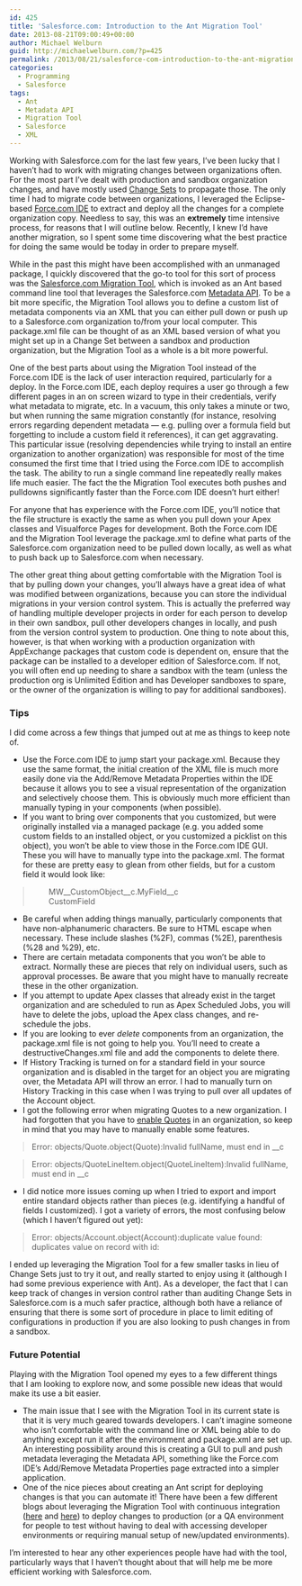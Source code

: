 ```yaml
---
id: 425
title: 'Salesforce.com: Introduction to the Ant Migration Tool'
date: 2013-08-21T09:00:49+00:00
author: Michael Welburn
guid: http://michaelwelburn.com/?p=425
permalink: /2013/08/21/salesforce-com-introduction-to-the-ant-migration-tool/
categories:
  - Programming
  - Salesforce
tags:
  - Ant
  - Metadata API
  - Migration Tool
  - Salesforce
  - XML
---
```

Working with Salesforce.com for the last few years, I&#8217;ve been lucky that I haven&#8217;t had to work with migrating changes between organizations often. For the most part I&#8217;ve dealt with production and sandbox organization changes, and have mostly used <a title="Change Sets" href="http://help.salesforce.com/help/doc/en/changesets.htm" target="_blank">Change Sets</a> to propagate those. The only time I had to migrate code between organizations, I leveraged the Eclipse-based <a title="Force.com IDE" href="http://wiki.developerforce.com/page/Force.com_IDE" target="_blank">Force.com IDE</a> to extract and deploy all the changes for a complete organization copy. Needless to say, this was an **extremely** time intensive process, for reasons that I will outline below. Recently, I knew I&#8217;d have another migration, so I spent some time discovering what the best practice for doing the same would be today in order to prepare myself.

<!--more-->

While in the past this might have been accomplished with an unmanaged package, I quickly discovered that the go-to tool for this sort of process was the <a title="Migration Tool Guide" href="http://wiki.developerforce.com/page/Migration_Tool_Guide" target="_blank">Salesforce.com Migration Tool</a>, which is invoked as an Ant based command line tool that leverages the Salesforce.com <a title="Metadata API" href="http://www.salesforce.com/us/developer/docs/dev_lifecycle/Content/plan_proj_metadata.htm" target="_blank">Metadata API</a>. To be a bit more specific, the Migration Tool allows you to define a custom list of metadata components via an XML that you can either pull down or push up to a Salesforce.com organization to/from your local computer. This package.xml file can be thought of as an XML based version of what you might set up in a Change Set between a sandbox and production organization, but the Migration Tool as a whole is a bit more powerful.

One of the best parts about using the Migration Tool instead of the Force.com IDE is the lack of user interaction required, particularly for a deploy. In the Force.com IDE, each deploy requires a user go through a few different pages in an on screen wizard to type in their credentials, verify what metadata to migrate, etc. In a vacuum, this only takes a minute or two, but when running the same migration constantly (for instance, resolving errors regarding dependent metadata &#8212; e.g. pulling over a formula field but forgetting to include a custom field it references), it can get aggravating. This particular issue (resolving dependencies while trying to install an entire organization to another organization) was responsible for most of the time consumed the first time that I tried using the Force.com IDE to accomplish the task. The ability to run a single command line repeatedly really makes life much easier. The fact the the Migration Tool executes both pushes and pulldowns significantly faster than the Force.com IDE doesn&#8217;t hurt either!

For anyone that has experience with the Force.com IDE, you&#8217;ll notice that the file structure is exactly the same as when you pull down your Apex classes and Visualforce Pages for development. Both the Force.com IDE and the Migration Tool leverage the package.xml to define what parts of the Salesforce.com organization need to be pulled down locally, as well as what to push back up to Salesforce.com when necessary.

The other great thing about getting comfortable with the Migration Tool is that by pulling down your changes, you&#8217;ll always have a great idea of what was modified between organizations, because you can store the individual migrations in your version control system. This is actually the preferred way of handling multiple developer projects in order for each person to develop in their own sandbox, pull other developers changes in locally, and push from the version control system to production. One thing to note about this, however, is that when working with a production organization with AppExchange packages that custom code is dependent on, ensure that the package can be installed to a developer edition of Salesforce.com. If not, you will often end up needing to share a sandbox with the team (unless the production org is Unlimited Edition and has Developer sandboxes to spare, or the owner of the organization is willing to pay for additional sandboxes).

### Tips

I did come across a few things that jumped out at me as things to keep note of.

  * Use the Force.com IDE to jump start your package.xml. Because they use the same format, the initial creation of the XML file is much more easily done via the Add/Remove Metadata Properties within the IDE because it allows you to see a visual representation of the organization and selectively choose them. This is obviously much more efficient than manually typing in your components (when possible).
  * If you want to bring over components that you customized, but were originally installed via a managed package (e.g. you added some custom fields to an installed object, or you customized a picklist on this object), you won&#8217;t be able to view those in the Force.com IDE GUI. These you will have to manually type into the package.xml. The format for these are pretty easy to glean from other fields, but for a custom field it would look like:

> <div>
>   <types>
> </div>
>
> <div style="padding-left: 30px;">
>   <members>MW__CustomObject__c.MyField__c</members>
> </div>
>
> <div style="padding-left: 30px;">
>   <name>CustomField</name>
> </div>
>
> <div>
>   </types>
> </div>

  * Be careful when adding things manually, particularly components that have non-alphanumeric characters. Be sure to HTML escape when necessary. These include slashes (%2F), commas (%2E), parenthesis (%28 and %29), etc.
  * There are certain metadata components that you won&#8217;t be able to extract. Normally these are pieces that rely on individual users, such as approval processes. Be aware that you might have to manually recreate these in the other organization.
  * If you attempt to update Apex classes that already exist in the target organization and are scheduled to run as Apex Scheduled Jobs, you will have to delete the jobs, upload the Apex class changes, and re-schedule the jobs.
  * If you are looking to ever _delete_ components from an organization, the package.xml file is not going to help you. You&#8217;ll need to create a destructiveChanges.xml file and add the components to delete there.
  * If History Tracking is turned on for a standard field in your source organization and is disabled in the target for an object you are migrating over, the Metadata API will throw an error. I had to manually turn on History Tracking in this case when I was trying to pull over all updates of the Account object.
  * I got the following error when migrating Quotes to a new organization. I had forgotten that you have to <a title="Enable Quotes" href="https://help.salesforce.com/HTViewHelpDoc?id=quotes_enable.htm&language=en_US" target="_blank">enable Quotes</a> in an organization, so keep in mind that you may have to manually enable some features.

> Error: objects/Quote.object(Quote):Invalid fullName, must end in __c

> Error: objects/QuoteLineItem.object(QuoteLineItem):Invalid fullName, must end in __c

  * I did notice more issues coming up when I tried to export and import entire standard objects rather than pieces (e.g. identifying a handful of fields I customized). I got a variety of errors, the most confusing below (which I haven&#8217;t figured out yet):

> Error: objects/Account.object(Account):duplicate value found: <unknown> duplicates value on record with id: <unknown>

I ended up leveraging the Migration Tool for a few smaller tasks in lieu of Change Sets just to try it out, and really started to enjoy using it (although I had some previous experience with Ant). As a developer, the fact that I can keep track of changes in version control rather than auditing Change Sets in Salesforce.com is a much safer practice, although both have a reliance of ensuring that there is some sort of procedure in place to limit editing of configurations in production if you are also looking to push changes in from a sandbox.

### Future Potential

Playing with the Migration Tool opened my eyes to a few different things that I am looking to explore now, and some possible new ideas that would make its use a bit easier.

  * The main issue that I see with the Migration Tool in its current state is that it is very much geared towards developers. I can&#8217;t imagine someone who isn&#8217;t comfortable with the command line or XML being able to do anything except run it after the environment and package.xml are set up. An interesting possibility around this is creating a GUI to pull and push metadata leveraging the Metadata API, something like the Force.com IDE&#8217;s Add/Remove Metadata Properties page extracted into a simpler application.
  * One of the nice pieces about creating an Ant script for deploying changes is that you can automate it! There have been a few different blogs about leveraging the Migration Tool with continuous integration (<a title="Cruise Control" href="http://wiki.developerforce.com/page/Continuous_Integration_Cruise_Control_and_Force_Com" target="_blank">here</a> and <a title="Jenkins" href="http://blogs.developerforce.com/developer-relations/2013/03/setting-up-jenkins-for-force-com-continuous-integration.html" target="_blank">here</a>) to deploy changes to production (or a QA environment for people to test without having to deal with accessing developer environments or requiring manual setup of new/updated environments).

I&#8217;m interested to hear any other experiences people have had with the tool, particularly ways that I haven&#8217;t thought about that will help me be more efficient working with Salesforce.com.

